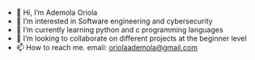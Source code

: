 - 👋 Hi, I’m Ademola Oriola
- 👀 I’m interested in Software engineering and cybersecurity 
- 🌱 I’m currently learning python and c programming languages 
- 💞️ I’m looking to collaborate on different projects at the beginner level
- 📫 How to reach me. email: oriolaademola@gmail.com

<!---
Tuade1/Tuade1 is a ✨ special ✨ repository because its `README.md` (this file) appears on your GitHub profile.
You can click the Preview link to take a look at your changes.
--->
